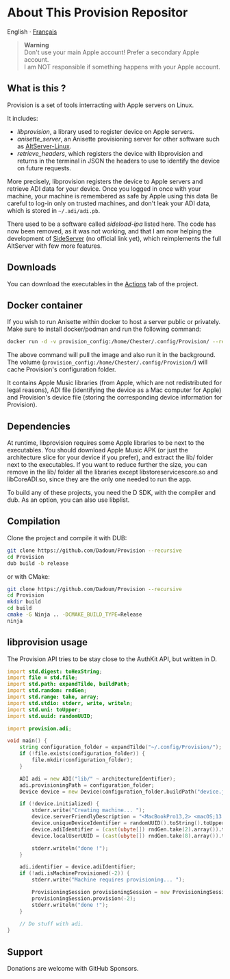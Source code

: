 # About This Provision Repositor

English ⋅ [Français](LISEZMOI.md)

> **Warning**  \
> Don't use your main Apple account! Prefer a secondary Apple account.  \
> I am NOT responsible if something happens with your Apple account.

## What is this ?

Provision is a set of tools interracting with Apple servers on Linux.

It includes:

- *libprovision*, a library used to register device on Apple servers.
- *anisette_server*, an Anisette provisioning server for other software such as
  [AltServer-Linux](https://github.com/NyaMisty/AltServer-Linux).
- *retrieve_headers*, which registers the device with libprovision and returns in the terminal in
  JSON the headers to use to identify the device on future requests.

More precisely, libprovision registers the device to Apple servers and retrieve ADI data for your device.
Once you logged in once with your machine, your machine is remembered as safe by Apple using this data
Be careful to log-in only on trusted machines, and don't leak your ADI data, which is stored in `~/.adi/adi.pb`.

There used to be a software called *sideload-ipa* listed here. The code has now been removed, as it was not working,
and that I am now helping the development of [SideServer]() (no official link yet), which reimplements the full AltServer
with few more features.

## Downloads

You can download the executables in the [Actions](https://github.com/Dadoum/Provision/actions) tab of the project.

## Docker container

If you wish to run Anisette within docker to host a server public or privately. Make sure to install docker/podman 
and run the following command:

```bash
docker run -d -v provision_config:/home/Chester/.config/Provision/ --restart=always -p 6969:6969 --name anisette dadoum/anisette-server:latest
```

The above command will pull the image and also run it in the background. The volume 
(`provision_config:/home/Chester/.config/Provision/`) will cache Provision's configuration folder.

It contains Apple Music libraries (from Apple, which are not redistributed for legal reasons), ADI file (identifying the 
device as a Mac computer for Apple) and Provision's device file (storing the corresponding device information for Provision).

## Dependencies

At runtime, libprovision requires some Apple libraries to be next to the executables. You should
download Apple Music APK (or just the architecture slice for your device if you prefer), and extract
the lib/ folder next to the executables. If you want to reduce further the size, you can remove in the lib/
folder all the libraries except libstoreservicescore.so and libCoreADI.so, since they are the only one
needed to run the app.

To build any of these projects, you need the D SDK, with the compiler and dub. As an option, you can also use libplist.

## Compilation

Clone the project and compile it with DUB:

```bash
git clone https://github.com/Dadoum/Provision --recursive
cd Provision
dub build -b release
```

or with CMake:

```bash
git clone https://github.com/Dadoum/Provision --recursive
cd Provision
mkdir build
cd build
cmake -G Ninja .. -DCMAKE_BUILD_TYPE=Release 
ninja
```

## libprovision usage

The Provision API tries to be stay close to the AuthKit API, but written in D.

```d
import std.digest: toHexString;
import file = std.file;
import std.path: expandTilde, buildPath;
import std.random: rndGen;
import std.range: take, array;
import std.stdio: stderr, write, writeln;
import std.uni: toUpper;
import std.uuid: randomUUID;

import provision.adi;

void main() {
    string configuration_folder = expandTilde("~/.config/Provision/");
    if (!file.exists(configuration_folder)) {
        file.mkdir(configuration_folder);
    }

    ADI adi = new ADI("lib/" ~ architectureIdentifier);
    adi.provisioningPath = configuration_folder;
    Device device = new Device(configuration_folder.buildPath("device.json"));

    if (!device.initialized) {
        stderr.write("Creating machine... ");
        device.serverFriendlyDescription = "<MacBookPro13,2> <macOS;13.1;22C65> <com.apple.AuthKit/1 (com.apple.dt.Xcode/3594.4.19)>";
        device.uniqueDeviceIdentifier = randomUUID().toString().toUpper();
        device.adiIdentifier = (cast(ubyte[]) rndGen.take(2).array()).toHexString().toLower();
        device.localUserUUID = (cast(ubyte[]) rndGen.take(8).array()).toHexString().toUpper();

        stderr.writeln("done !");
    }

    adi.identifier = device.adiIdentifier;
    if (!adi.isMachineProvisioned(-2)) {
        stderr.write("Machine requires provisioning... ");

        ProvisioningSession provisioningSession = new ProvisioningSession(adi, device);
        provisioningSession.provision(-2);
        stderr.writeln("done !");
    }
  
    // Do stuff with adi.
}
```

## Support

Donations are welcome with GitHub Sponsors.
